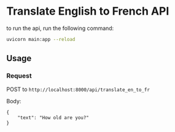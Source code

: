 # Translate English to French API

to run the api, run the following command:

```bash
uvicorn main:app --reload
```

## Usage

### Request

POST to `http://localhost:8000/api/translate_en_to_fr`

Body:

```
{
    "text": "How old are you?"
}

```
